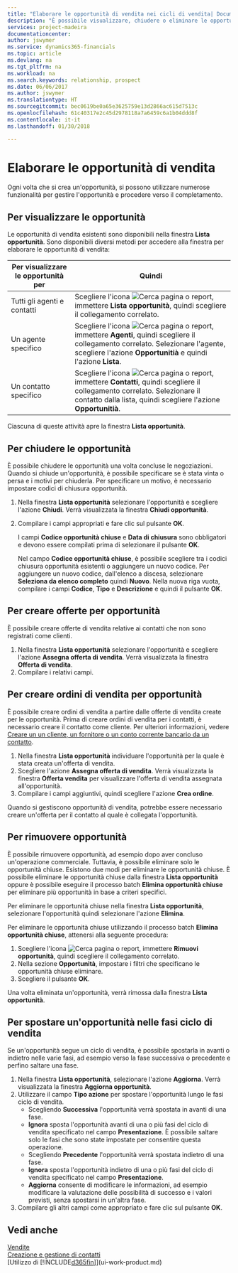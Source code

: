 ```yaml
---
title: "Elaborare le opportunità di vendita nei cicli di vendita| Documenti Microsoft"
description: "È possibile visualizzare, chiudere o eliminare le opportunità di vendita ed è anche possibile creare offerte e ordini di vendita per opportunità e spostare un'opportunità fra le fasi di un ciclo di vendita."
services: project-madeira
documentationcenter: 
author: jswymer
ms.service: dynamics365-financials
ms.topic: article
ms.devlang: na
ms.tgt_pltfrm: na
ms.workload: na
ms.search.keywords: relationship, prospect
ms.date: 06/06/2017
ms.author: jswymer
ms.translationtype: HT
ms.sourcegitcommit: bec0619be0a65e3625759e13d2866ac615d7513c
ms.openlocfilehash: 61c40317e2c45d2978118a7a6459c6a1b04ddd8f
ms.contentlocale: it-it
ms.lasthandoff: 01/30/2018

---
```

# <a name="process-sales-opportunities"></a>Elaborare le opportunità di vendita
Ogni volta che si crea un'opportunità, si possono utilizzare numerose funzionalità per gestire l'opportunità e procedere verso il completamento.

## <a name="to-view-opportunities"></a>Per visualizzare le opportunità
Le opportunità di vendita esistenti sono disponibili nella finestra **Lista opportunità**. Sono disponibili diversi metodi per accedere alla finestra per elaborare le opportunità di vendita:

| Per visualizzare le opportunità per | Quindi |
| --- | --- |
| Tutti gli agenti e contatti |Scegliere l'icona ![Cerca pagina o report](media/ui-search/search_small.png "icona Cerca pagina o report"), immettere **Lista opportunità**, quindi scegliere il collegamento correlato. |
| Un agente specifico |Scegliere l'icona ![Cerca pagina o report](media/ui-search/search_small.png "icona Cerca pagina o report"), immettere **Agenti**, quindi scegliere il collegamento correlato. Selezionare l'agente, scegliere l'azione **Opportunitià** e quindi l'azione **Lista**. |
| Un contatto specifico |Scegliere l'icona ![Cerca pagina o report](media/ui-search/search_small.png "icona Cerca pagina o report"), immettere **Contatti**, quindi scegliere il collegamento correlato. Selezionare il contatto dalla lista, quindi scegliere l'azione **Opportunitià**. |

Ciascuna di queste attività apre la finestra **Lista opportunità**.

## <a name="to-close-opportunities"></a>Per chiudere le opportunità
È possibile chiudere le opportunità una volta concluse le negoziazioni. Quando si chiude un'opportunità, è possibile specificare se è stata vinta o persa e i motivi per chiuderla. Per specificare un motivo, è necessario impostare codici di chiusura opportunità.

1. Nella finestra **Lista opportunità** selezionare l'opportunità e scegliere l'azione **Chiudi**. Verrà visualizzata la finestra **Chiudi opportunità**.
2. Compilare i campi appropriati e fare clic sul pulsante **OK**.

   I campi **Codice opportunità chiuse** e **Data di chiusura** sono obbligatori e devono essere compilati prima di selezionare il pulsante **OK**.

   Nel campo **Codice opportunità chiuse**, è possibile scegliere tra i codici chiusura opportunità esistenti o aggiungere un nuovo codice. Per aggiungere un nuovo codice, dall'elenco a discesa, selezionare **Seleziona da elenco completo** quindi **Nuovo**. Nella nuova riga vuota, compilare i campi **Codice**, **Tipo** e **Descrizione** e quindi il pulsante **OK**.

## <a name="to-create-quotes-for-opportunities"></a>Per creare offerte per opportunità
È possibile creare offerte di vendita relative ai contatti che non sono registrati come clienti.

1. Nella finestra **Lista opportunità** selezionare l'opportunità e scegliere l'azione **Assegna offerta di vendita**. Verrà visualizzata la finestra **Offerta di vendita**.
2. Compilare i relativi campi.

## <a name="to-create-sales-orders-for-opportunities"></a>Per creare ordini di vendita per opportunità
È possibile creare ordini di vendita a partire dalle offerte di vendita create per le opportunità. Prima di creare ordini di vendita per i contatti, è necessario creare il contatto come cliente. Per ulteriori informazioni, vedere [Creare un un cliente, un fornitore o un conto corrente bancario da un contatto](marketing-how-create-contacts-new-customers-vendors-bank-accounts.md).

1. Nella finestra **Lista opportunità** individuare l'opportunità per la quale è stata creata un'offerta di vendita.
2. Scegliere l'azione **Assegna offerta di vendita**. Verrà visualizzata la finestra **Offerta vendita** per visualizzare l'offerta di vendita assegnata all'opportunità.
3. Compilare i campi aggiuntivi, quindi scegliere l'azione **Crea ordine**.

Quando si gestiscono opportunità di vendita, potrebbe essere necessario creare un'offerta per il contatto al quale è collegata l'opportunità.

## <a name="to-delete-opportunities"></a>Per rimuovere opportunità
È possibile rimuovere opportunità, ad esempio dopo aver concluso un'operazione commerciale. Tuttavia, è possibile eliminare solo le opportunità chiuse. Esistono due modi per eliminare le opportunità chiuse. È possibile eliminare le opportunità chiuse dalla finestra **Lista opportunità** oppure è possibile eseguire il processo batch **Elimina opportunità chiuse** per eliminare più opportunità in base a criteri specifici.

Per eliminare le opportunità chiuse nella finestra **Lista opportunità**, selezionare l'opportunità quindi selezionare l'azione **Elimina**.

Per eliminare le opportunità chiuse utilizzando il processo batch **Elimina opportunità chiuse**, attenersi alla seguente procedura:

1. Scegliere l'icona ![Cerca pagina o report](media/ui-search/search_small.png "icona Cerca pagina o report"), immettere **Rimuovi opportunità**, quindi scegliere il collegamento correlato.
2. Nella sezione **Opportunità**, impostare i filtri che specificano le opportunità chiuse eliminare.
3. Scegliere il pulsante **OK**.

Una volta eliminata un'opportunità, verrà rimossa dalla finestra **Lista opportunità**.

## <a name="to-move-an-opportunity-through-sales-cycle-stages"></a>Per spostare un'opportunità nelle fasi ciclo di vendita
Se un'opportunità segue un ciclo di vendita, è possibile spostarla in avanti o indietro nelle varie fasi, ad esempio verso la fase successiva o precedente e perfino saltare una fase.

1. Nella finestra **Lista opportunità**, selezionare l'azione **Aggiorna**. Verrà visualizzata la finestra **Aggiorna opportunità**.
2. Utilizzare il campo **Tipo azione** per spostare l'opportunità lungo le fasi ciclo di vendita.
   * Scegliendo **Successiva** l'opportunità verrà spostata in avanti di una fase.
   * **Ignora** sposta l'opportunità avanti di una o più fasi del ciclo di vendita specificato nel campo **Presentazione**. È possibile saltare solo le fasi che sono state impostate per consentire questa operazione.
   * Scegliendo **Precedente** l'opportunità verrà spostata indietro di una fase.
   * **Ignora** sposta l'opportunità indietro di una o più fasi del ciclo di vendita specificato nel campo **Presentazione**.
   * **Aggiorna** consente di modificare le informazioni, ad esempio modificare la valutazione delle possibilità di successo e i valori previsti, senza spostarsi in un'altra fase.
3. Compilare gli altri campi come appropriato e fare clic sul pulsante **OK**.

## <a name="see-also"></a>Vedi anche
[Vendite](sales-manage-sales.md)  
[Creazione e gestione di contatti](marketing-contacts.md)  
[Utilizzo di [!INCLUDE[d365fin](includes/d365fin_md.md)]](ui-work-product.md)

